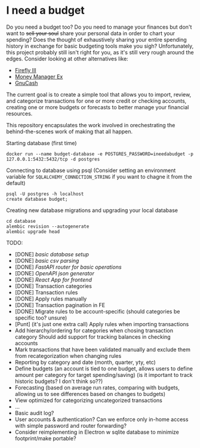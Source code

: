 # I need a budget
Do you need a budget too? Do you need to manage your finances but don't want to ~~sell your soul~~ share your personal data in order to chart your spending? Does the thought of exhaustively sharing your entire spending history in exchange for basic budgeting tools make you sigh? Unfortunately, this project probably still isn't right for you, as it's still very rough around the edges. Consider looking at other alternatives like:

*  [Firefly III](https://github.com/firefly-iii/firefly-iii)
*  [Money Manager Ex](https://github.com/moneymanagerex/moneymanagerex)
*  [GnuCash](https://github.com/Gnucash/gnucash)

The current goal is to create a simple tool that allows you to import, review, and categorize transactions for one or more credit or checking accounts, creating one or more budgets or forecasts to better manage your financial resources.

This repository encapsulates the work involved in orechestrating the behind-the-scenes work of making that all happen. 

Starting database (first time)

```
docker run --name budget-database -e POSTGRES_PASSWORD=ineedabudget -p 127.0.0.1:5432:5432/tcp -d postgres
```

Connecting to database using psql
(Consider setting an environment variable for `SQLALCHEMY_CONNECTION_STRING` if you want to chagne it from the default)
```
psql -U postgres -h localhost
create database budget;
```

Creating new database migrations and upgrading your local database
```
cd database
alembic revision --autogenerate
alembic upgrade head
```

TODO: 
* [DONE] *basic database setup*
* [DONE] *basic csv parsing*
* [DONE] *FastAPI router for basic operations*
* [DONE] *OpenAPI json generator*
* [DONE] *React App for frontend*
* [DONE] Transaction categories
* [DONE] Transaction rules
* [DONE] Apply rules manually
* [DONE] Transaction pagination in FE
* [DONE] Migrate rules to be account-specific (should categories be specific too? unsure)
* [Punt] (it's just one extra call) Apply rules when importing transactions
* Add hierarchy/ordering for categories when chosing transaction category
Should add support for tracking balances in checking accounts
* Mark transactions that have been validated manually and exclude them from recategorization when changing rules
* Reporting by category and date (month, quarter, yty, etc)
* Define budgets (an account is tied to one budget, allows users to define amount per category for target spending/saving) (is it important to track historic budgets? I don't think so??)
* Forecasting (based on average run rates, comparing with budgets, allowing us to see differences based on changes to budgets)
* View optimized for categorizing uncategorized transactions
* ...
* Basic audit log?
* User accounts & authentication? Can we enforce only in-home access with simple password and router forwarding?
* Consider reimplementing in Electron w sqlite database to minimize footprint/make portable?


